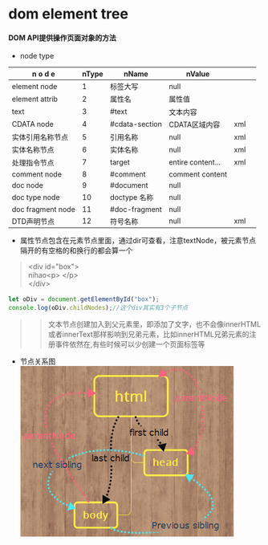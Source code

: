 # dom  element tree
#### DOM API提供操作页面对象的方法   
* node type      

| n o d e           | nType | nName          | nValue            |     |     |
| ----------------- | ----- | -------------- | ----------------- | --- | --- |
| element node      | 1     | 标签大写       | null              |     |     |
| element attrib    | 2     | 属性名         | 属性值            |     |     |
| text              | 3     | #text          | 文本内容          |     |     |
| CDATA node        | 4     | #cdata-section | CDATA区域内容     | xml |     |
| 实体引用名称节点  | 5     | 引用名称       | null              | xml |     |
| 实体名称节点      | 6     | 实体名称       | null              | xml |     |
| 处理指令节点      | 7     | target         | entire content... | xml |     |
| comment node      | 8     | #comment       | comment content   |     |     |
| doc node          | 9     | #document      | null              |     |     |
| doc type node     | 10    | doctype 名称   | null              |     |     |
| doc fragment node | 11    | #doc-fragment  | null              |     |     |
| DTD声明节点       | 12    | 符号名称       | null              | xml |     |
* 属性节点包含在元素节点里面，通过dir可查看，注意textNode，被元素节点隔开的有空格的和换行的都会算一个
> \<div id="box"\>        
    nihao\<p\> \</p\>      
  \</div\>      
```javascript
let oDiv = document.getElementById("box");
console.log(oDiv.childNodes);//这个div其实有3个子节点
```
> > 文本节点创建加入到父元素里，即添加了文字，也不会像innerHTML或者innerText那样影响到兄弟元素，比如innerHTML兄弟元素的注册事件依然在,有些时候可以少创建一个页面标签等      
* 节点关系图     
  ![节点关系图](https://github.com/appleu/js-Notes/blob/master/practice/images/node.png?raw=true "小肖") 
